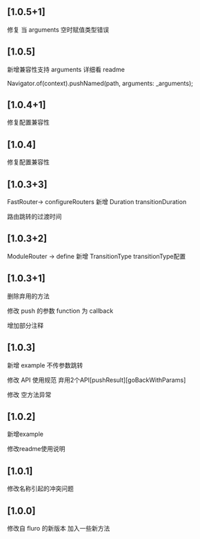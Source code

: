 ## [1.0.5+1]
修复 当 arguments 空时赋值类型错误

## [1.0.5]
新增兼容性支持 arguments 详细看 readme

Navigator.of(context).pushNamed(path, arguments: _arguments);

## [1.0.4+1]
修复配置兼容性

## [1.0.4]
修复配置兼容性

## [1.0.3+3]
FastRouter-> configureRouters  新增 Duration transitionDuration

路由跳转的过渡时间

## [1.0.3+2]
ModuleRouter -> define 新增 TransitionType transitionType配置 

## [1.0.3+1]
删除弃用的方法

修改 push 的参数 function 为 callback

增加部分注释

## [1.0.3]
新增 example 不传参数跳转

修改 API 使用规范 弃用2个API[pushResult][goBackWithParams]

修改 空方法异常

## [1.0.2]
新增example

修改readme使用说明

## [1.0.1]
修改名称引起的冲突问题

## [1.0.0]

修改自 fluro 的新版本 加入一些新方法

